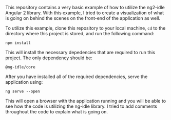 This repository contains a very basic example of how to utilize the ng2-idle Angular 2 library. With this example, I tried to create a visualization of what is going on behind the scenes on the front-end of the application as well.

To utilize this example, clone this repository to your local machine, `cd` to the directory where this project is stored, and run the following command:

`npm install`

This will install the necessary depedencies that are required to run this project. The only dependency should be:

`@ng-idle/core`

After you have installed all of the required dependencies, serve the application using:

`ng serve --open`

This will open a browser with the application running and you will be able to see how the code is utilizing the ng-idle library. I tried to add comments throughout the code to explain what is going on.
